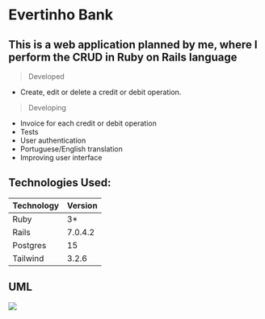 <h1> Evertinho Bank </h1>

## This is a web application planned by me, where I perform the CRUD in Ruby on Rails language
> Developed

* Create, edit or delete a credit or debit operation.


> Developing
 * Invoice for each credit or debit operation
 * Tests
 * User authentication
 * Portuguese/English translation
 * Improving user interface

 ## Technologies Used:
 
 Technology | Version
 ------- | -------
 Ruby | 3*
 Rails | 7.0.4.2
 Postgres | 15
 Tailwind | 3.2.6


 ## UML
[![](https://mermaid.ink/img/pako:eNp9Ub1uAjEMfpXIU6tyL5CxokOHTnSqsriJOSIuzslxkBDi3ckdSDAc2JJlf_5s-ecEPgcCC13XOdaoA1nzdSDRyLtsPpH3juecH7CUdcReMDl2bJrMmPkV5IJeY77BD4Cx5iOgopnMYnajErk3gYqXOD5t8s1qDjhUetXEo1Kf5bjI8UIh6humXFnflyel_0fGVWEFiSRhDO1Mp6nOge4okQPb3ICyd-D43HhYNW-O7MGqVFpBHdvadDsa2C0OpaEj8l_O93gaK8vP9Q_zO84XZpSKww?type=png)](https://mermaid.live/edit#pako:eNp9Ub1uAjEMfpXIU6tyL5CxokOHTnSqsriJOSIuzslxkBDi3ckdSDAc2JJlf_5s-ecEPgcCC13XOdaoA1nzdSDRyLtsPpH3juecH7CUdcReMDl2bJrMmPkV5IJeY77BD4Cx5iOgopnMYnajErk3gYqXOD5t8s1qDjhUetXEo1Kf5bjI8UIh6humXFnflyel_0fGVWEFiSRhDO1Mp6nOge4okQPb3ICyd-D43HhYNW-O7MGqVFpBHdvadDsa2C0OpaEj8l_O93gaK8vP9Q_zO84XZpSKww)